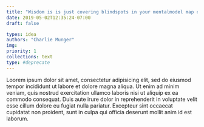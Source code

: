 ```yaml
---
title: "Wisdom is is just covering blindspots in your mentalmodel map of knowledge"
date: 2019-05-02T12:35:24-07:00
draft: false

types: idea
authors: "Charlie Munger"
img:
priority: 1
collections: text
type: #deprecate
---
```


Loorem ipsum dolor sit amet, consectetur adipisicing elit, sed do eiusmod tempor incididunt ut labore et dolore magna aliqua. Ut enim ad minim veniam, quis nostrud exercitation ullamco laboris nisi ut aliquip ex ea commodo consequat. Duis aute irure dolor in reprehenderit in voluptate velit esse cillum dolore eu fugiat nulla pariatur. Excepteur sint occaecat cupidatat non proident, sunt in culpa qui officia deserunt mollit anim id est laborum.
